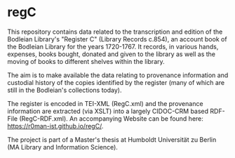 # regC

This repository contains data related to the transcription and  edition of the Bodleian Library's "Register C" (Library Records c.854), an account book of the
               Bodleian Library for the years 1720-1767. It records, in various hands, expenses,
               books bought, donated and given to the library as well as the moving of books to
               different shelves within the library.
               
The aim is to make available the data relating to provenance information and custodial history of the copies identified by the register (many of which are still in the Bodleian's collections today).

The register is encoded in TEI-XML (RegC.xml) and the provenance information are extracted (via XSLT) into a largely CIDOC-CRM based RDF-File (RegC-RDF.xml). An accompanying Website can be found here: https://r0man-ist.github.io/regC/.

The project is part of a Master's thesis at Humboldt Universität zu Berlin (MA Library and Information Science).